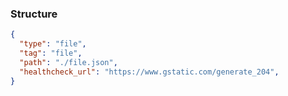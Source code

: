 ### Structure

```json
{
  "type": "file",
  "tag": "file",
  "path": "./file.json",
  "healthcheck_url": "https://www.gstatic.com/generate_204",
}
```
